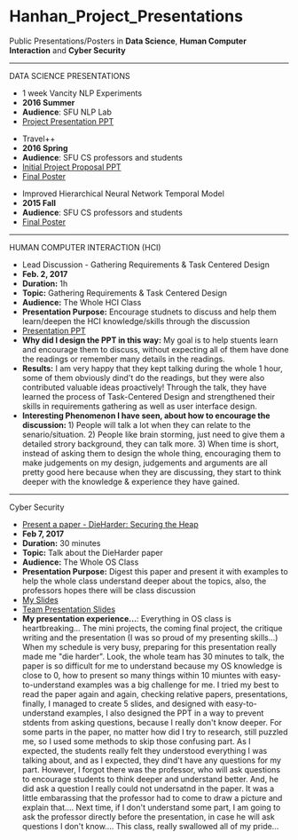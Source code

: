 # Hanhan_Project_Presentations
Public Presentations/Posters in <b>Data Science</b>, <b>Human Computer Interaction</b> and <b>Cyber Security</b> 


**************************************************

DATA SCIENCE PRESENTATIONS

* 1 week Vancity NLP Experiments
 * <b>2016 Summer</b>
 * <b>Audience</b>: SFU NLP Lab
 * [Project Presentation PPT][1]

 
  [1]: https://github.com/hanhanwu/Hanhan_NLP/blob/master/Hanhan_NLP_Presentation.pdf



* Travel++
 * <b>2016 Spring</b>
 * <b>Audience</b>: SFU CS professors and students
 * [Initial Project Proposal PPT][2]
 * [Final Poster][3]


  [2]: https://github.com/hanhanwu/Hanhan-TravelPlusPlus/blob/master/travel.slides.pdf
  [3]: https://github.com/hanhanwu/Hanhan-TravelPlusPlus/blob/master/travel%2B%2B%20poster.pdf
  
  
* Improved Hierarchical Neural Network Temporal Model
 * <b>2015 Fall</b>
 * <b>Audience</b>: SFU CS professors and students
 * [Final Poster][4]
 

  [4]: https://github.com/hanhanwu/Hanhan_Project_Presentations/blob/master/Improved%20Hierarchical%20Model.pptx.pdf


***********************************************************

HUMAN COMPUTER INTERACTION (HCI)

* Lead Discussion - Gathering Requirements & Task Centered Design
 * <b>Feb. 2, 2017</b>
 * <b>Duration:</b> 1h
 * <b>Topic:</b> Gathering Requirements & Task Centered Design
 * <b>Audience:</b> The Whole HCI Class
 * <b>Presentation Purpose:</b> Encourage studnets to discuss and help them learn/deepen the HCI knowledge/skills through the discussion
 * [Presentation PPT][5]
 * <b>Why did I design the PPT in this way:</b> My goal is to help stuents learn and encourage them to discuss, without expecting all of them have done the readings or remember many details in the readings.
 * <b>Results:</b> I am very happy that they kept talking during the whole 1 hour, some of them obviously dind't do the readings, but they were also contributed valuable ideas proactively! Through the talk, they have learned the process of Task-Centered Design and strengthened their skills in requirements gathering as well as user interface design.
 * <b>Interesting Phenomenon I have seen, about how to encourage the discussion: </b> 1) People will talk a lot when they can relate to the senario/situation. 2) People like brain storming, just need to give them a detailed strory background, they can talk more. 3) When time is short, instead of asking them to design the whole thing, encouraging them to make judgements on my design, judgements and arguments are all pretty good here because when they are discussing, they start to think deeper with the knowledge & experience they have gained.
 
 
 [5]:https://github.com/hanhanwu/Hanhan_Project_Presentations/blob/master/task_centered_design.pdf


***********************************************************

Cyber Security

* [Present a paper - DieHarder: Securing the Heap][7]
 * <b>Feb 7, 2017</b>
 * <b>Duration:</b> 30 minutes
 * <b>Topic:</b> Talk about the DieHarder paper
 * <b>Audience:</b> The Whole OS Class
 * <b>Presentation Purpose:</b> Digest this paper and present it with examples to help the whole class understand deeper about the topics, also, the professors hopes there will be class discussion
 * [My Slides][6]
 * [Team Presentation Slides][8]
 * <b>My presentation experience...</b>: Everything in OS class is heartbreaking... The mini projects, the coming final project, the critique writing and the presentation (I was so proud of my presenting skills...) When my schedule is very busy, preparing for this presentation really made me "die harder". Look, the whole team has 30 minutes to talk, the paper is so difficult for me to understand because my OS knowledge is close to 0, how to present so many things within 10 miuntes with easy-to-understand examples was a big challenge for me. I tried my best to read the paper again and again, checking relative papers, presentations, finally, I managed to create 5 slides, and designed with easy-to-understand examples, I also designed the PPT in a way to prevent stdents from asking questions, because I really don't know deeper. For some parts in the paper, no matter how did I try to research, still puzzled me, so I used some methods to skip those confusing part. As I expected, the students really felt they understood everything I was talking about, and as I expected, they dind't have any questions for my part. However, I forgot there was the professor, who will ask questions to encourage students to think deeper and understand better. And, he did ask a question I really could not undersatnd in the paper. It was a little embarassing that the professor had to come to draw a picture and explain that.... Next time, if I don't understand some part, I am going to ask the professor directly before the presentation, in case he will ask questions I don't know.... This class, really swallowed all of my pride...


[6]:https://github.com/hanhanwu/Hanhan_Project_Presentations/blob/master/attacks.pdf
[7]:https://people.cs.umass.edu/~emery/pubs/ccs03-novark.pdf
[8]:https://docs.google.com/presentation/d/1H1g9Vx6ed7zQ4rA_TwQ_RuU49y0qiotNgheVE7UbD2s/edit?usp=sharing
